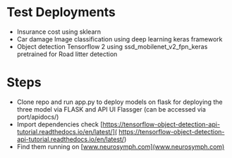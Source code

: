 
# Test Deployments
- Insurance cost using sklearn
- Car damage Image classification using deep learning keras framework
- Object detection Tensorflow 2 using ssd_mobilenet_v2_fpn_keras pretrained for Road litter detection
# Steps
- Clone repo and run app.py to deploy models on flask for deploying the three model via FLASK and API UI Flassger (can be accessed via port/apidocs/)
- Import dependencies check [https://tensorflow-object-detection-api-tutorial.readthedocs.io/en/latest/]( https://tensorflow-object-detection-api-tutorial.readthedocs.io/en/latest/)
- Find them running on [www.neurosymph.com](www.neurosymph.com)
